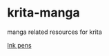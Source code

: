 # krita-manga
manga related resources for krita


[Ink pens](https://krita-artists.org/t/nahums-ink-pens-for-manga/61073)
